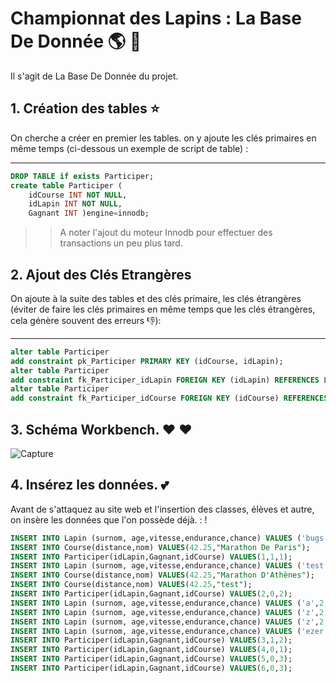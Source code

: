 # Championnat des Lapins : La Base De Donnée  :earth_americas: :honeybee:

Il s'agit de La Base De Donnée du projet. 

## 1. Création des tables :star:

On cherche a créer en premier les tables. on y ajoute les clés primaires en même temps (ci-dessous un exemple de script de table) :

---

```sql
DROP TABLE if exists Participer;
create table Participer (
    idCourse INT NOT NULL,
    idLapin INT NOT NULL,
    Gagnant INT )engine=innodb;
``` 

>> A noter l'ajout du moteur Innodb pour effectuer des transactions un peu plus tard.

## 2. Ajout des Clés Etrangères

On ajoute à la suite des tables et des clés primaire, les clés étrangères (éviter de faire les clés primaires en même temps que les clés étrangères, cela génère souvent des erreurs :-1:):

---

```sql
alter table Participer
add constraint pk_Participer PRIMARY KEY (idCourse, idLapin);
alter table Participer
add constraint fk_Participer_idLapin FOREIGN KEY (idLapin) REFERENCES Lapin(id);
alter table Participer
add constraint fk_Participer_idCourse FOREIGN KEY (idCourse) REFERENCES Course(id);
``` 

## 3. Schéma Workbench. :heart: :heart:

![Capture](https://user-images.githubusercontent.com/71081511/115717487-835a4180-a37a-11eb-8241-f4ed334655c4.PNG)

## 4. Insérez les données. :two_hearts:

Avant de s'attaquez au site web et l'insertion des classes, élèves et autre, on insère les données que l'on possède déjà. : !


```sql
INSERT INTO Lapin (surnom, age,vitesse,endurance,chance) VALUES ('bugs',2,4,3,8);
INSERT INTO Course(distance,nom) VALUES(42.25,"Marathon De Paris");
INSERT INTO Participer(idLapin,Gagnant,idCourse) VALUES(1,1,1);
INSERT INTO Lapin (surnom, age,vitesse,endurance,chance) VALUES ('test',2,4,3,8);
INSERT INTO Course(distance,nom) VALUES(42.25,"Marathon D'Athènes");
INSERT INTO Course(distance,nom) VALUES(42.25,"test");
INSERT INTO Participer(idLapin,Gagnant,idCourse) VALUES(2,0,2);
INSERT INTO Lapin (surnom, age,vitesse,endurance,chance) VALUES ('a',2,4,3,8);
INSERT INTO Lapin (surnom, age,vitesse,endurance,chance) VALUES ('z',2,4,3,8);
INSERT INTO Lapin (surnom, age,vitesse,endurance,chance) VALUES ('z',2,4,3,8);
INSERT INTO Lapin (surnom, age,vitesse,endurance,chance) VALUES ('ezer',2,4,3,8);
INSERT INTO Participer(idLapin,Gagnant,idCourse) VALUES(3,1,2);
INSERT INTO Participer(idLapin,Gagnant,idCourse) VALUES(4,0,1);
INSERT INTO Participer(idLapin,Gagnant,idCourse) VALUES(5,0,3);
INSERT INTO Participer(idLapin,Gagnant,idCourse) VALUES(6,0,3);
``` 

